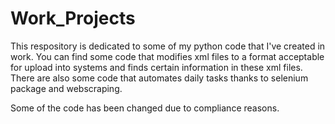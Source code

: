 # Work_Projects
This respository is dedicated to some of my python code that I've created in work.
You can find some code that modifies xml files to a format acceptable for upload into systems and finds certain information in these xml files.
There are also some code that automates daily tasks thanks to selenium package and webscraping.

Some of the code has been changed due to compliance reasons.
